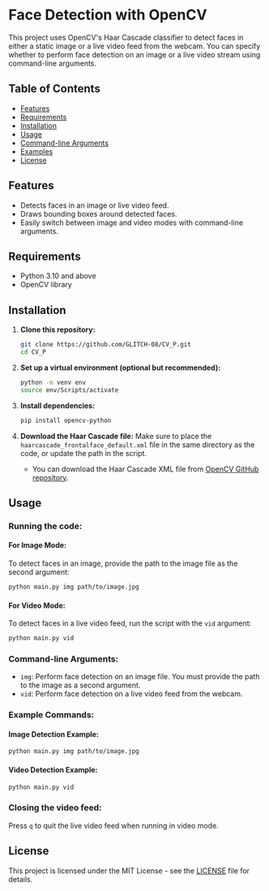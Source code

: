 
# Face Detection with OpenCV

This project uses OpenCV's Haar Cascade classifier to detect faces in either a static image or a live video feed from the webcam. You can specify whether to perform face detection on an image or a live video stream using command-line arguments.

## Table of Contents
- [Features](#features)
- [Requirements](#requirements)
- [Installation](#installation)
- [Usage](#usage)
- [Command-line Arguments](#command-line-arguments)
- [Examples](#examples)
- [License](#license)

## Features
- Detects faces in an image or live video feed.
- Draws bounding boxes around detected faces.
- Easily switch between image and video modes with command-line arguments.

## Requirements
- Python 3.10 and above
- OpenCV library

## Installation
1. **Clone this repository:**
   ```bash
   git clone https://github.com/GLITCH-08/CV_P.git
   cd CV_P
   ```

2. **Set up a virtual environment (optional but recommended):**
   ```bash
   python -m venv env
   source env/Scripts/activate
   ```

3. **Install dependencies:**
   ```bash
   pip install opencv-python
   ```

4. **Download the Haar Cascade file:**
   Make sure to place the `haarcascade_frontalface_default.xml` file in the same directory as the code, or update the path in the script.

   - You can download the Haar Cascade XML file from [OpenCV GitHub repository](https://github.com/opencv/opencv/tree/master/data/haarcascades).

## Usage

### Running the code:

#### For Image Mode:
To detect faces in an image, provide the path to the image file as the second argument:
```bash
python main.py img path/to/image.jpg
```

#### For Video Mode:
To detect faces in a live video feed, run the script with the `vid` argument:
```bash
python main.py vid
```

### Command-line Arguments:
- `img`: Perform face detection on an image file. You must provide the path to the image as a second argument.
- `vid`: Perform face detection on a live video feed from the webcam.

### Example Commands:

#### Image Detection Example:
```bash
python main.py img path/to/image.jpg
```

#### Video Detection Example:
```bash
python main.py vid
```

### Closing the video feed:
Press `q` to quit the live video feed when running in video mode.

## License
This project is licensed under the MIT License - see the [LICENSE](LICENSE) file for details.
